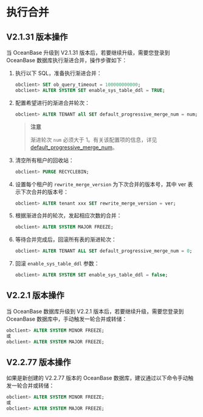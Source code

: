 # 执行合并

## V2.1.31 版本操作

当 OceanBase 升级到 V2.1.31 版本后，若要继续升级，需要您登录到 OceanBase 数据库执行渐进合并，操作步骤如下：

1. 执行以下 SQL，准备执行渐进合并：

   ```sql
   obclient> SET ob_query_timeout = 100000000000;
   obclient> ALTER SYSTEM SET enable_sys_table_ddl = TRUE;
   ```

2. 配置希望进行的渐进合并轮次：

   ```sql
   obclient> ALTER TENANT all SET default_progressive_merge_num = num;
   ```

   > **注意**
   >
   > 渐进轮次 `num` 必须大于 1。有关该配置项的信息，详见 [default_progressive_merge_num](../../12.reference-guide/1.system-configuration-items-1/4.tenant-level-configuration-items-1/8.default_progressive_merge_num-1.md)。

3. 清空所有租户的回收站：

   ```sql
   obclient> PURGE RECYCLEBIN;
   ```

4. 设置每个租户的 `rewrite_merge_version` 为下次合并的版本号，其中 ver 表示下次合并的版本号：

   ```sql
   obclient> ALTER tenant xxx SET rewrite_merge_version = ver;
   ```

5. 根据渐进合并的轮次，发起相应次数的合并：

   ```sql
   obclient> ALTER SYSTEM MAJOR FREEZE;
   ```

6. 等待合并完成后，回滚所有表的渐进轮次：

   ```sql
   obclient> ALTER TENANT ALL SET default_progressive_merge_num = 0;
   ```

7. 回滚 `enable_sys_table_ddl` 参数：

   ```sql
   obclient> ALTER SYSTEM SET enable_sys_table_ddl = false;
   ```

## V2.2.1 版本操作

当 OceanBase 数据库升级到 V2.2.1 版本后，若要继续升级，需要您登录到 OceanBase 数据库中，手动触发一轮合并或转储：

```sql
obclient> ALTER SYSTEM MINOR FREEZE;
或
obclient> ALTER SYSTEM MAJOR FREEZE;
```

## V2.2.77 版本操作

如果是新创建的 V2.2.77 版本的 OceanBase 数据库，建议通过以下命令手动触发一轮合并或转储：

```sql
obclient> ALTER SYSTEM MINOR FREEZE;
或
obclient> ALTER SYSTEM MAJOR FREEZE;
```
